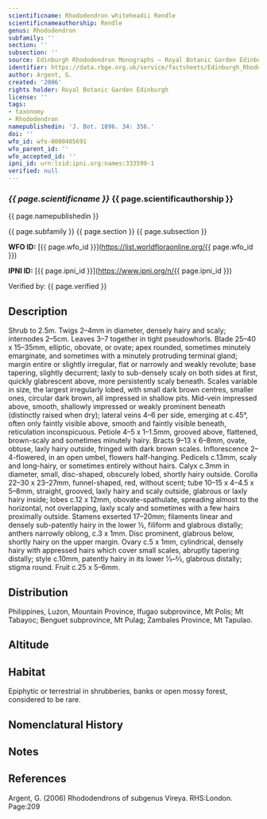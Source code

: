 ```yaml
---
scientificname: Rhododendron whiteheadii Rendle
scientificnameauthorship: Rendle
genus: Rhododendron
subfamily: ''
section: ''
subsection: ''
source: Edinburgh Rhododendron Monographs – Royal Botanic Garden Edinburgh
identifier: https://data.rbge.org.uk/service/factsheets/Edinburgh_Rhododendron_Monographs.xhtml
author: Argent, G.
created: '2006'
rights holder: Royal Botanic Garden Edinburgh
license: ''
tags:
- taxonomy
- Rhododendron
namepublishedin: 'J. Bot. 1896. 34: 356.'
doi: ''
wfo_id: wfo-0000405691
wfo_parent_id: ''
wfo_accepted_id: ''
ipni_id: urn:lsid:ipni.org:names:333599-1
verified: null
---
```

### _{{ page.scientificname }}_ {{ page.scientificauthorship }}
 {{ page.namepublishedin }}

{{ page.subfamily }} {{ page.section }} {{ page.subsection }}

**WFO ID:** [{{ page.wfo_id }}](https://list.worldfloraonline.org/{{ page.wfo_id }})

**IPNI ID:** [{{ page.ipni_id }}](https://www.ipni.org/n/{{ page.ipni_id }})

Verified by: {{ page.verified }}



## Description
Shrub to 2.5m. Twigs 2–4mm in diameter, densely hairy and scaly; internodes 2–5cm. Leaves 3–7 together in tight pseudowhorls. Blade 25–40 x 15–35mm, elliptic, obovate, or ovate; apex rounded, sometimes minutely emarginate, and sometimes with a minutely protruding terminal gland; margin entire or slightly irregular, flat or narrowly and weakly revolute; base tapering, slightly decurrent; laxly to sub-densely scaly on both sides at first, quickly glabrescent above, more persistently scaly beneath. Scales variable in size, the largest irregularly lobed, with small dark brown centres, smaller ones, circular dark brown, all impressed in shallow pits. Mid-vein impressed above, smooth, shallowly impressed or weakly prominent beneath (distinctly raised when dry); lateral veins 4–6 per side, emerging at c.45°, often only faintly visible above, smooth and faintly visible beneath, reticulation inconspicuous. Petiole 4–5 x 1–1.5mm, grooved above, flattened, brown-scaly and sometimes minutely hairy. Bracts 9–13 x 6–8mm, ovate, obtuse, laxly hairy outside, fringed with dark brown scales. Inflorescence 2–4-flowered, in an open umbel, flowers half-hanging. Pedicels c.13mm, scaly and long-hairy, or sometimes entirely without hairs. Calyx c.3mm in diameter, small, disc-shaped, obscurely lobed, shortly hairy outside. Corolla 22–30 x 23–27mm, funnel-shaped, red, without scent; tube 10–15 x 4–4.5 x 5–8mm, straight, grooved, laxly hairy and scaly outside, glabrous or laxly hairy inside; lobes c.12 x 12mm, obovate-spathulate, spreading almost to the horizontal, not overlapping, laxly scaly and sometimes with a few hairs proximally outside. Stamens exserted 17–20mm; fila­ments linear and densely sub-patently hairy in the lower ½, filiform and glabrous distally; anthers narrowly oblong, c.3 x 1mm. Disc prominent, glabrous below, shortly hairy on the upper margin. Ovary c.5 x 1mm, cylindrical, densely hairy with appressed hairs which cover small scales, abruptly tapering distally; style c.10mm, patently hairy in its lower 1⁄3–2⁄3, glabrous distally; stigma round. Fruit c.25 x 5–6mm.

## Distribution
Philippines, Luzon, Mountain Province, Ifugao subprovince, Mt Polis; Mt Tabayoc; Benguet subprovince, Mt Pulag; Zambales Province, Mt Tapulao.

## Altitude


## Habitat
Epiphytic or terrestrial in shrubberies, banks or open mossy forest, considered to be rare.

## Nomenclatural History

                       
## Notes


## References

Argent, G. (2006) Rhododendrons of subgenus Vireya. RHS:London. Page:209
